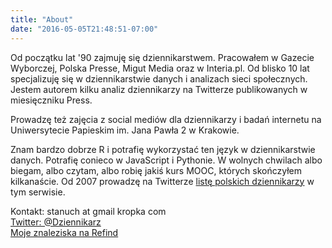 ```yaml
---
title: "About"
date: "2016-05-05T21:48:51-07:00"
---
```

Od początku lat '90 zajmuję się dziennikarstwem. Pracowałem w Gazecie Wyborczej, Polska Presse, Migut Media oraz w Interia.pl. Od blisko 10 lat specjalizuję się w dziennikarstwie danych i analizach sieci społecznych. Jestem autorem kilku analiz dziennikarzy na Twitterze publikowanych w miesięczniku Press.  

Prowadzę też zajęcia z social mediów dla dziennikarzy i badań internetu na Uniwersytecie Papieskim im. Jana Pawła 2 w Krakowie.  

Znam bardzo dobrze R i potrafię wykorzystać ten język w dziennikarstwie danych. Potrafię conieco w JavaScript i Pythonie. W wolnych chwilach albo biegam, albo czytam, albo robię jakiś kurs MOOC, których skończyłem kilkanaście. Od 2007 prowadzę na Twitterze [listę polskich dziennikarzy](http://twitter.com/dziennikarz/dziennikarze) w tym serwisie.  

Kontakt: stanuch at gmail kropka com  
[Twitter: @Dziennikarz](http://twitter.com/dziennikarz)  
[Moje znaleziska na Refind](http://refind.com/dziennikarz)

